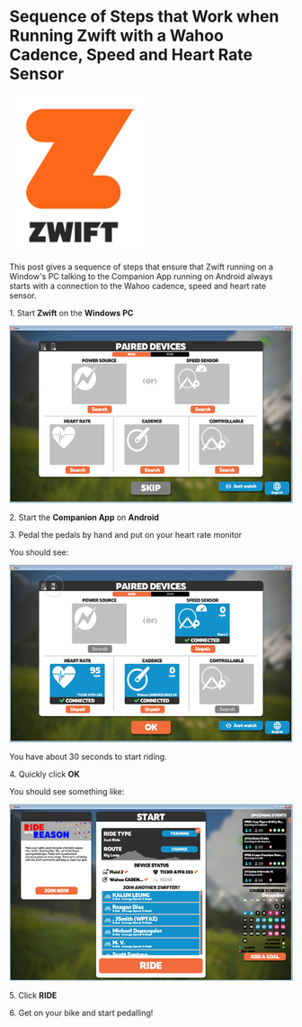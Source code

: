 # Sequence of Steps that Work when Running Zwift with a Wahoo Cadence, Speed and Heart Rate Sensor

![zwift_logo_1](zwift_logo_1.png)

This post gives a sequence of steps that ensure that Zwift running on a Window's PC talking to the Companion App running on Android always starts with a connection to the Wahoo cadence, speed and heart rate sensor.

1\. Start **Zwift** on the **Windows PC**

![zwift_startup_screen_2](zwift_startup_screen_2.png)

2\. Start the **Companion App** on **Android**

3\. Pedal the pedals by hand and put on your heart rate monitor

You should see:

![devices_connecting_3](devices_connecting_3.png)

You have about 30 seconds to start riding.

4\. Quickly click **OK**

You should see something like:

![zwift_start_screen_4](zwift_start_screen_4.png)

5\. Click **RIDE**

6\. Get on your bike and start pedalling!
